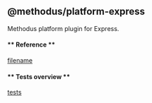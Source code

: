 ## @methodus/platform-express


Methodus platform plugin for Express.

<!-- tabs:start -->
#### ** Reference **

[filename](globals.md ':include')
 
#### ** Tests overview **

[tests](tests.html ':include :type=iframe width=100% height=100%')



<!-- tabs:end -->